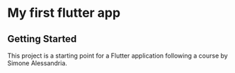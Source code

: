 # My first flutter app

## Getting Started

This project is a starting point for a Flutter application following a course by Simone Alessandria.
